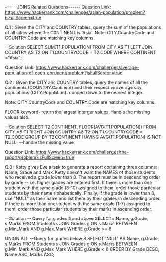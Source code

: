 ------JOINS Related Questions------
Question Link: https://www.hackerrank.com/challenges/asian-population/problem?isFullScreen=true

Q.1 : Given the CITY and COUNTRY tables, query the sum of the populations of all cities where the CONTINENT is 'Asia'.
Note: CITY.CountryCode and COUNTRY.Code are matching key columns.

--Solution
SELECT SUM(T1.POPULATION)
FROM CITY AS T1
LEFT JOIN COUNTRY AS T2
    ON T1.COUNTRYCODE = T2.CODE
    WHERE CONTINENT ="Asia";
    

Question Link: https://www.hackerrank.com/challenges/average-population-of-each-continent/problem?isFullScreen=true

Q.2 : Given the CITY and COUNTRY tables, query the names of all the continents (COUNTRY.Continent) and their respective average city populations (CITY.Population) rounded down to the nearest integer.

Note: CITY.CountryCode and COUNTRY.Code are matching key columns. 

FLOOR keyword- return the largest interger values. 
Handle the missing values also.

--Solution 
SELECT T2.CONTINENT, FLOOR(AVG(T1.POPULATION)) 
FROM CITY AS T1
RIGHT JOIN COUNTRY AS T2
    ON T1.COUNTRYCODE = T2.CODE
    GROUP BY T2.CONTINENT
    HAVING AVG(T1.POPULATION) IS NOT NULL;   --handle the missing value 


Question Link: https://www.hackerrank.com/challenges/the-report/problem?isFullScreen=true

Q.3 : Ketty gives Eve a task to generate a report containing three columns: Name, Grade and Mark. Ketty doesn't want the NAMES of those students who received a grade lower than 8. The report must be in descending order by grade -- i.e. higher grades are entered first. If there is more than one student with the same grade (8-10) assigned to them, order those particular students by their name alphabetically. Finally, if the grade is lower than 8, use "NULL" as their name and list them by their grades in descending order. If there is more than one student with the same grade (1-7) assigned to them, order those particular students by their marks in ascending order.

--Solution
-- Query for grades 8 and above
SELECT s.Name, g.Grade, s.Marks
FROM Students s
JOIN Grades g
    ON s.Marks BETWEEN g.Min_Mark AND g.Max_Mark
    WHERE g.Grade >= 8

UNION ALL
--Query for grades below 8
SELECT 'NULL' AS Name, g.Grade, s.Marks
FROM Students s
JOIN Grades g
    ON s.Marks BETWEEN g.Min_Mark AND g.Max_Mark
    WHERE g.Grade < 8
    ORDER BY Grade DESC, Name ASC, Marks ASC;



